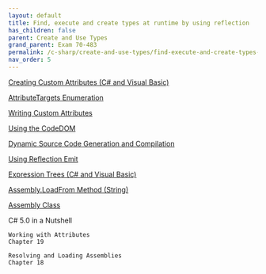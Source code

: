 ```yaml
---
layout: default
title: Find, execute and create types at runtime by using reflection
has_children: false
parent: Create and Use Types
grand_parent: Exam 70-483
permalink: /c-sharp/create-and-use-types/find-execute-and-create-types-at-runtime-by-using-reflection/
nav_order: 5
---
```


[Creating Custom Attributes (C# and Visual Basic)](https://msdn.microsoft.com/en-us/library/sw480ze8.aspx)

[AttributeTargets Enumeration](https://msdn.microsoft.com/en-us/library/system.attributetargets)

[Writing Custom Attributes](http://msdn.microsoft.com/en-us/library/84c42s56.aspx)

[Using the CodeDOM](http://msdn.microsoft.com/en-us/library/y2k85ax6.aspx)

[Dynamic Source Code Generation and Compilation](http://msdn.microsoft.com/en-us/library/650ax5cx.aspx)

[Using Reflection Emit](https://msdn.microsoft.com/library/3y322t50(v=vs.100).aspx)

[Expression Trees (C# and Visual Basic)](http://msdn.microsoft.com/en-us/library/bb397951.aspx)

[Assembly.LoadFrom Method (String)](http://msdn.microsoft.com/en-us/library/1009fa28.aspx)

[Assembly Class](http://msdn.microsoft.com/en-us/library/xbe1wdx9.aspx)

C# 5.0 in a Nutshell

    Working with Attributes
    Chapter 19

    Resolving and Loading Assemblies
    Chapter 18